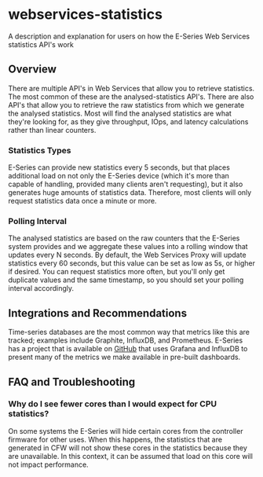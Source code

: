 # webservices-statistics
A description and explanation for users on how the E-Series Web Services statistics API's work

## Overview

There are multiple API's in Web Services that allow you to retrieve statistics. The most common of these are the analysed-statistics API's. There are also API's that allow you to retrieve the raw statistics from which we generate the analysed statistics. Most will find the analysed statistics are what they're looking for, as they give throughput, IOps, and latency calculations rather than linear counters.

### Statistics Types

E-Series can provide new statistics every 5 seconds, but that places additional load on not only the E-Series device (which it's more than capable of handling, provided many clients aren't requesting), but it also generates huge amounts of statistics data. Therefore, most clients will only request statistics data once a minute or more. 

### Polling Interval
The analysed statistics are based on the raw counters that the E-Series system provides and we aggregate these values into a rolling window that updates every N seconds. By default, the Web Services Proxy will update statistics every 60 seconds, but this value can be set as low as 5s, or higher if desired. You can request statistics more often, but you'll only get duplicate values and the same timestamp, so you should set your polling interval accordingly.

## Integrations and Recommendations
Time-series databases are the most common way that metrics like this are tracked; examples include Graphite, InfluxDB, and Prometheus. E-Series has a project that is available on [GitHub](https://github.com/NetApp/eseries-perf-analyzer) that uses Grafana and InfluxDB to present many of the metrics we make available in pre-built dashboards.

## FAQ and Troubleshooting

### Why do I see fewer cores than I would expect for CPU statistics?
On some systems the E-Series will hide certain cores from the controller firmware for other uses. When this happens, the statistics that are generated in CFW will not show these cores in the statistics because they are unavailable. In this context, it can be assumed that load on this core will not impact performance.

